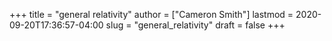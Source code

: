 +++
title = "general relativity"
author = ["Cameron Smith"]
lastmod = 2020-09-20T17:36:57-04:00
slug = "general_relativity"
draft = false
+++
